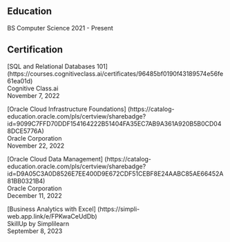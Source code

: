 ## Education
BS Computer Science
2021 - Present

## Certification
<p>[SQL and Relational Databases 101] (https://courses.cognitiveclass.ai/certificates/96485bf0190f43189574e56fe61ea01d)<br>
Cognitive Class.ai<br>
November 7, 2022</p>

<p>[Oracle Cloud Infrastructure Foundations] (https://catalog-education.oracle.com/pls/certview/sharebadge?id=9099C7FFD70DDF154164222B51404FA35EC7AB9A361A920B5B0CD048DCE5776A)<br>
Oracle Corporation<br>
November 22, 2022</p>

<p>[Oracle Cloud Data Management] (https://catalog-education.oracle.com/pls/certview/sharebadge?id=D9A05C3A0D8526E7EE400D9E672CDF51CEBF8E24AABC85AE66452A81BB0321B4)<br>
Oracle Corporation<br>
December 11, 2022
</p>

<p>[Business Analytics with Excel] (https://simpli-web.app.link/e/FPKwaCeUdDb)<br>
SkillUp by Simplilearn<br>
September 8, 2023<br>
</p>
